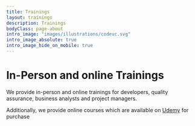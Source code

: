 ```yaml
---
title: Trainings
layout: trainings
description: Trainings
bodyClass: page-about
intro_image: "images/illustrations/codevc.svg"
intro_image_absolute: true
intro_image_hide_on_mobile: true
---
```


# In-Person and online Trainings 

We provide in-person and online trainings for developers, quality assurance, business analysts and project managers.

Additionally, we provide online courses which are available on [Udemy](https://www.udemy.com/course/apache-camel-with-springboot-masterclass/#instructor-1) for purchase
